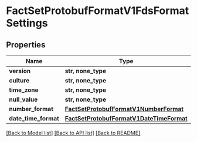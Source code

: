 # FactSetProtobufFormatV1FdsFormatSettings


## Properties
Name | Type | Description | Notes
------------ | ------------- | ------------- | -------------
**version** | **str, none_type** |  | [optional] 
**culture** | **str, none_type** |  | [optional] 
**time_zone** | **str, none_type** |  | [optional] 
**null_value** | **str, none_type** |  | [optional] 
**number_format** | [**FactSetProtobufFormatV1NumberFormat**](FactSetProtobufFormatV1NumberFormat.md) |  | [optional] 
**date_time_format** | [**FactSetProtobufFormatV1DateTimeFormat**](FactSetProtobufFormatV1DateTimeFormat.md) |  | [optional] 

[[Back to Model list]](../README.md#documentation-for-models) [[Back to API list]](../README.md#documentation-for-api-endpoints) [[Back to README]](../README.md)


